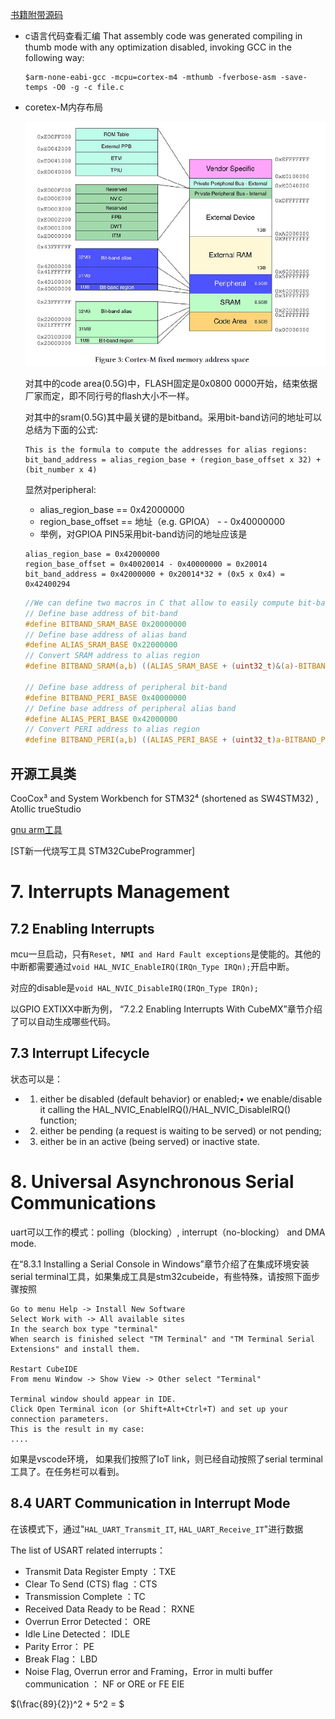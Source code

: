 

[书籍附带源码](http://github.com/cnoviello/mastering-stm32)

- c语言代码查看汇编
     That assembly code was generated compiling in thumb mode with any optimization disabled, invoking GCC in the following way: 
     ```shell
     $arm-none-eabi-gcc -mcpu=cortex-m4 -mthumb -fverbose-asm -save-temps -O0 -g -c file.c
     ```

- coretex-M内存布局

     ![](img/cortexM_fixed_memory_addressspace.PNG)

     对其中的code area(0.5G)中，FLASH固定是0x0800 0000开始，结束依据厂家而定，即不同行号的flash大小不一样。
     
     对其中的sram(0.5G)其中最关键的是bitband。采用bit-band访问的地址可以总结为下面的公式:
     ```text
     This is the formula to compute the addresses for alias regions:
     bit_band_address = alias_region_base + (region_base_offset x 32) + (bit_number x 4)
     ```

     显然对peripheral:
     - alias_region_base == 0x42000000
     - region_base_offset == 地址（e.g. GPIOA） - - 0x40000000
     - 举例，对GPIOA PIN5采用bit-band访问的地址应该是
     ```text
     alias_region_base = 0x42000000
     region_base_offset = 0x40020014 - 0x40000000 = 0x20014
     bit_band_address = 0x42000000 + 0x20014*32 + (0x5 x 0x4) = 0x42400294
     ```

    ```c
    //We can define two macros in C that allow to easily compute bit-band alias addresses:
    // Define base address of bit-band
    #define BITBAND_SRAM_BASE 0x20000000
    // Define base address of alias band
    #define ALIAS_SRAM_BASE 0x22000000
    // Convert SRAM address to alias region
    #define BITBAND_SRAM(a,b) ((ALIAS_SRAM_BASE + (uint32_t)&(a)-BITBAND_SRAM_BASE)*32 + (b*4)))
    
    // Define base address of peripheral bit-band
    #define BITBAND_PERI_BASE 0x40000000
    // Define base address of peripheral alias band
    #define ALIAS_PERI_BASE 0x42000000
    // Convert PERI address to alias region
    #define BITBAND_PERI(a,b) ((ALIAS_PERI_BASE + (uint32_t)a-BITBAND_PERI_BASE)*32 + (b*4)))
    ```

## 开源工具类

CooCox³ and System Workbench for STM32⁴ (shortened as SW4STM32) , Atollic trueStudio

[gnu arm工具](https://developer.arm.com/)

[ST新一代烧写工具 STM32CubeProgrammer]


# 7. Interrupts Management

## 7.2 Enabling Interrupts

mcu一旦启动，只有`Reset, NMI and Hard Fault exceptions`是使能的。其他的中断都需要通过`void HAL_NVIC_EnableIRQ(IRQn_Type IRQn);`开启中断。

对应的disable是`void HAL_NVIC_DisableIRQ(IRQn_Type IRQn);`

以GPIO EXTIXX中断为例， “7.2.2 Enabling Interrupts With CubeMX”章节介绍了可以自动生成哪些代码。

## 7.3 Interrupt Lifecycle

状态可以是：
- 1. either be disabled (default behavior) or enabled;• we enable/disable it calling the HAL_NVIC_EnableIRQ()/HAL_NVIC_DisableIRQ() function;
- 2. either be pending (a request is waiting to be served) or not pending;
- 3. either be in an active (being served) or inactive state.

# 8. Universal Asynchronous Serial Communications

uart可以工作的模式：polling（blocking）, interrupt（no-blocking） and DMA mode.

在“8.3.1 Installing a Serial Console in Windows”章节介绍了在集成环境安装serial terminal工具，如果集成工具是stm32cubeide，有些特殊，请按照下面步骤按照
```text
Go to menu Help -> Install New Software
Select Work with -> All available sites
In the search box type "terminal"
When search is finished select "TM Terminal" and "TM Terminal Serial Extensions" and install them.

Restart CubeIDE
From menu Window -> Show View -> Other select "Terminal"

Terminal window should appear in IDE.
Click Open Terminal icon (or Shift+Alt+Ctrl+T) and set up your connection parameters.
This is the result in my case:
....
```

如果是vscode环境， 如果我们按照了IoT link，则已经自动按照了serial terminal工具了。在任务栏可以看到。

## 8.4 UART Communication in Interrupt Mode

在该模式下，通过"`HAL_UART_Transmit_IT`, `HAL_UART_Receive_IT`"进行数据

The list of USART related interrupts：

- Transmit Data Register Empty ：TXE
- Clear To Send (CTS) flag ：CTS
- Transmission Complete ：TC
- Received Data Ready to be Read： RXNE
- Overrun Error Detected： ORE
- Idle Line Detected： IDLE
- Parity Error： PE
- Break Flag： LBD
- Noise Flag, Overrun error and Framing，Error in multi buffer communication ： NF or ORE or FE EIE




$(\frac{89}{2})^2 + 5^2 = $